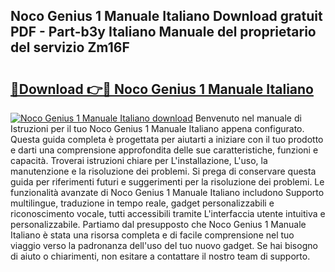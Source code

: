 ## Noco Genius 1 Manuale Italiano Download gratuit PDF - Part-b3y Italiano Manuale del proprietario del servizio Zm16F

# <h2><a href="http://dfc3gt.blite.top/?on=Noco+Genius+1+Manuale+Italiano">🔗Download 👉🔴 Noco Genius 1 Manuale Italiano</a></h2>

[![Noco Genius 1 Manuale Italiano download](https://i.imgur.com/lujVjoI.png)](http://dfc3gt.blite.top/?on=Noco+Genius+1+Manuale+Italiano)
Benvenuto nel manuale di Istruzioni per il tuo Noco Genius 1 Manuale Italiano appena configurato. Questa guida completa è progettata per aiutarti a iniziare con il tuo prodotto e darti una comprensione approfondita delle sue caratteristiche, funzioni e capacità. Troverai istruzioni chiare per L'installazione, L'uso, la manutenzione e la risoluzione dei problemi. Si prega di conservare questa guida per riferimenti futuri e suggerimenti per la risoluzione dei problemi. Le funzionalità avanzate di Noco Genius 1 Manuale Italiano includono Supporto multilingue, traduzione in tempo reale, gadget personalizzabili e riconoscimento vocale, tutti accessibili tramite L'interfaccia utente intuitiva e personalizzabile. Partiamo dal presupposto che Noco Genius 1 Manuale Italiano è stata una risorsa completa e di facile comprensione nel tuo viaggio verso la padronanza dell'uso del tuo nuovo gadget. Se hai bisogno di aiuto o chiarimenti, non esitare a contattare il nostro team di supporto.
